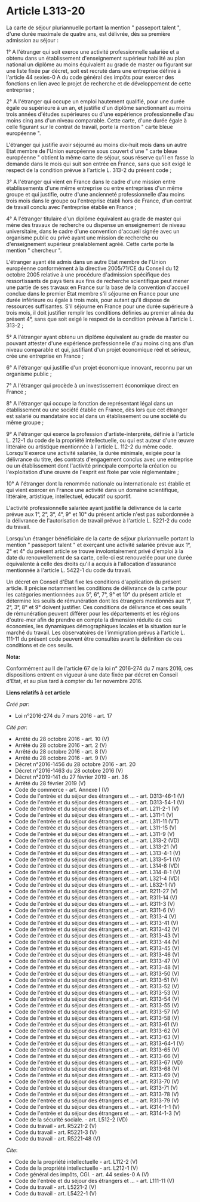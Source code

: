 # Article L313-20

La carte de séjour pluriannuelle portant la mention " passeport talent ", d'une durée maximale de quatre ans, est délivrée,
dès sa première admission au séjour : 

1° A l'étranger qui soit exerce une activité professionnelle salariée et a obtenu dans un établissement d'enseignement
supérieur habilité au plan national un diplôme au moins équivalent au grade de master ou figurant sur une liste fixée par
décret, soit est recruté dans une entreprise définie à l'article 44 sexies-0 A du code général des impôts pour exercer des
fonctions en lien avec le projet de recherche et de développement de cette entreprise ; 

2° A l'étranger qui occupe un emploi hautement qualifié, pour une durée égale ou supérieure à un an, et justifie d'un diplôme
sanctionnant au moins trois années d'études supérieures ou d'une expérience professionnelle d'au moins cinq ans d'un niveau
comparable. Cette carte, d'une durée égale à celle figurant sur le contrat de travail, porte la mention " carte bleue
européenne ". 

L'étranger qui justifie avoir séjourné au moins dix-huit mois dans un autre Etat membre de l'Union européenne sous couvert
d'une " carte bleue européenne " obtient la même carte de séjour, sous réserve qu'il en fasse la demande dans le mois qui
suit son entrée en France, sans que soit exigé le respect de la condition prévue à l'article L. 313-2 du présent code ; 

3° A l'étranger qui vient en France dans le cadre d'une mission entre établissements d'une même entreprise ou entre
entreprises d'un même groupe et qui justifie, outre d'une ancienneté professionnelle d'au moins trois mois dans le groupe ou
l'entreprise établi hors de France, d'un contrat de travail conclu avec l'entreprise établie en France ; 

4° A l'étranger titulaire d'un diplôme équivalent au grade de master qui mène des travaux de recherche ou dispense un
enseignement de niveau universitaire, dans le cadre d'une convention d'accueil signée avec un organisme public ou privé ayant
une mission de recherche ou d'enseignement supérieur préalablement agréé. Cette carte porte la mention " chercheur ". 

L'étranger ayant été admis dans un autre Etat membre de l'Union européenne conformément à la directive 2005/71/CE du Conseil
du 12 octobre 2005 relative à une procédure d'admission spécifique des ressortissants de pays tiers aux fins de recherche
scientifique peut mener une partie de ses travaux en France sur la base de la convention d'accueil conclue dans le premier
Etat membre s'il séjourne en France pour une durée inférieure ou égale à trois mois, pour autant qu'il dispose de ressources
suffisantes. S'il séjourne en France pour une durée supérieure à trois mois, il doit justifier remplir les conditions
définies au premier alinéa du présent 4°, sans que soit exigé le respect de la condition prévue à l'article L. 313-2 ; 

5° A l'étranger ayant obtenu un diplôme équivalent au grade de master ou pouvant attester d'une expérience professionnelle
d'au moins cinq ans d'un niveau comparable et qui, justifiant d'un projet économique réel et sérieux, crée une entreprise en
France ; 

6° A l'étranger qui justifie d'un projet économique innovant, reconnu par un organisme public ; 

7° A l'étranger qui procède à un investissement économique direct en France ; 

8° A l'étranger qui occupe la fonction de représentant légal dans un établissement ou une société établie en France, dès lors
que cet étranger est salarié ou mandataire social dans un établissement ou une société du même groupe ; 

9° A l'étranger qui exerce la profession d'artiste-interprète, définie à l'article L. 212-1 du code de la propriété
intellectuelle, ou qui est auteur d'une œuvre littéraire ou artistique mentionnée à l'article L. 112-2 du même code.
Lorsqu'il exerce une activité salariée, la durée minimale, exigée pour la délivrance du titre, des contrats d'engagement
conclus avec une entreprise ou un établissement dont l'activité principale comporte la création ou l'exploitation d'une œuvre
de l'esprit est fixée par voie réglementaire ; 

10° A l'étranger dont la renommée nationale ou internationale est établie et qui vient exercer en France une activité dans un
domaine scientifique, littéraire, artistique, intellectuel, éducatif ou sportif. 

L'activité professionnelle salariée ayant justifié la délivrance de la carte prévue aux 1°, 2°, 3°, 4°, 9° et 10° du présent
article n'est pas subordonnée à la délivrance de l'autorisation de travail prévue à l'article L. 5221-2 du code du travail. 

Lorsqu'un étranger bénéficiaire de la carte de séjour pluriannuelle portant la mention " passeport talent " et exerçant une
activité salariée prévue aux 1°, 2° et 4° du présent article se trouve involontairement privé d'emploi à la date du
renouvellement de sa carte, celle-ci est renouvelée pour une durée équivalente à celle des droits qu'il a acquis à
l'allocation d'assurance mentionnée à l'article L. 5422-1 du code du travail. 

Un décret en Conseil d'Etat fixe les conditions d'application du présent article. Il précise notamment les conditions de
délivrance de la carte pour les catégories mentionnées aux 5°, 6°, 7°, 9° et 10° du présent article et détermine les seuils
de rémunération dont les étrangers mentionnés aux 1°, 2°, 3°, 8° et 9° doivent justifier. Ces conditions de délivrance et ces
seuils de rémunération peuvent différer pour les départements et les régions d'outre-mer afin de prendre en compte la
dimension réduite de ces économies, les dynamiques démographiques locales et la situation sur le marché du travail. Les
observatoires de l'immigration prévus à l'article L. 111-11 du présent code peuvent être consultés avant la définition de ces
conditions et de ces seuils.

**Nota:**

Conformément au II de l'article 67 de la loi n° 2016-274 du 7 mars 2016, ces dispositions entrent en vigueur à une date fixée
par décret en Conseil d'Etat, et au plus tard à compter du 1er novembre 2016.

**Liens relatifs à cet article**

_Créé par_:

  - Loi n°2016-274 du 7 mars 2016 - art. 17

_Cité par_:

  - Arrêté du 28 octobre 2016 - art. 10 (V)
  - Arrêté du 28 octobre 2016 - art. 2 (V)
  - Arrêté du 28 octobre 2016 - art. 8 (V)
  - Arrêté du 28 octobre 2016 - art. 9 (V)
  - Décret n°2016-1456 du 28 octobre 2016 - art. 20
  - Décret n°2016-1463 du 28 octobre 2016 (V)
  - Décret n°2019-141 du 27 février 2019 - art. 36
  - Arrêté du 28 février 2019 (V)
  - Code de commerce - art. Annexe I (V)
  - Code de l'entrée et du séjour des étrangers et ... - art. D313-46-1 (V)
  - Code de l'entrée et du séjour des étrangers et ... - art. D313-54-1 (V)
  - Code de l'entrée et du séjour des étrangers et ... - art. L211-2-1 (V)
  - Code de l'entrée et du séjour des étrangers et ... - art. L311-1 (V)
  - Code de l'entrée et du séjour des étrangers et ... - art. L311-11 (VT)
  - Code de l'entrée et du séjour des étrangers et ... - art. L311-15 (V)
  - Code de l'entrée et du séjour des étrangers et ... - art. L311-9 (V)
  - Code de l'entrée et du séjour des étrangers et ... - art. L313-2 (VD)
  - Code de l'entrée et du séjour des étrangers et ... - art. L313-21 (V)
  - Code de l'entrée et du séjour des étrangers et ... - art. L313-4-1 (V)
  - Code de l'entrée et du séjour des étrangers et ... - art. L313-5-1 (V)
  - Code de l'entrée et du séjour des étrangers et ... - art. L314-8 (VD)
  - Code de l'entrée et du séjour des étrangers et ... - art. L314-8-1 (V)
  - Code de l'entrée et du séjour des étrangers et ... - art. L321-4 (VD)
  - Code de l'entrée et du séjour des étrangers et ... - art. L832-1 (V)
  - Code de l'entrée et du séjour des étrangers et ... - art. R211-27 (V)
  - Code de l'entrée et du séjour des étrangers et ... - art. R311-14 (V)
  - Code de l'entrée et du séjour des étrangers et ... - art. R311-3 (V)
  - Code de l'entrée et du séjour des étrangers et ... - art. R311-6 (V)
  - Code de l'entrée et du séjour des étrangers et ... - art. R313-4 (V)
  - Code de l'entrée et du séjour des étrangers et ... - art. R313-41 (V)
  - Code de l'entrée et du séjour des étrangers et ... - art. R313-42 (V)
  - Code de l'entrée et du séjour des étrangers et ... - art. R313-43 (V)
  - Code de l'entrée et du séjour des étrangers et ... - art. R313-44 (V)
  - Code de l'entrée et du séjour des étrangers et ... - art. R313-45 (V)
  - Code de l'entrée et du séjour des étrangers et ... - art. R313-46 (V)
  - Code de l'entrée et du séjour des étrangers et ... - art. R313-47 (V)
  - Code de l'entrée et du séjour des étrangers et ... - art. R313-48 (V)
  - Code de l'entrée et du séjour des étrangers et ... - art. R313-50 (V)
  - Code de l'entrée et du séjour des étrangers et ... - art. R313-51 (V)
  - Code de l'entrée et du séjour des étrangers et ... - art. R313-52 (V)
  - Code de l'entrée et du séjour des étrangers et ... - art. R313-53 (V)
  - Code de l'entrée et du séjour des étrangers et ... - art. R313-54 (V)
  - Code de l'entrée et du séjour des étrangers et ... - art. R313-55 (V)
  - Code de l'entrée et du séjour des étrangers et ... - art. R313-57 (V)
  - Code de l'entrée et du séjour des étrangers et ... - art. R313-58 (V)
  - Code de l'entrée et du séjour des étrangers et ... - art. R313-61 (V)
  - Code de l'entrée et du séjour des étrangers et ... - art. R313-62 (V)
  - Code de l'entrée et du séjour des étrangers et ... - art. R313-63 (V)
  - Code de l'entrée et du séjour des étrangers et ... - art. R313-64-1 (V)
  - Code de l'entrée et du séjour des étrangers et ... - art. R313-65 (V)
  - Code de l'entrée et du séjour des étrangers et ... - art. R313-66 (V)
  - Code de l'entrée et du séjour des étrangers et ... - art. R313-67 (VD)
  - Code de l'entrée et du séjour des étrangers et ... - art. R313-68 (V)
  - Code de l'entrée et du séjour des étrangers et ... - art. R313-69 (V)
  - Code de l'entrée et du séjour des étrangers et ... - art. R313-70 (V)
  - Code de l'entrée et du séjour des étrangers et ... - art. R313-71 (V)
  - Code de l'entrée et du séjour des étrangers et ... - art. R313-78 (V)
  - Code de l'entrée et du séjour des étrangers et ... - art. R313-79 (V)
  - Code de l'entrée et du séjour des étrangers et ... - art. R314-1-1 (V)
  - Code de l'entrée et du séjour des étrangers et ... - art. R314-1-3 (V)
  - Code de la sécurité sociale. - art. L512-2 (VD)
  - Code du travail - art. R5221-2 (V)
  - Code du travail - art. R5221-3 (V)
  - Code du travail - art. R5221-48 (V)

_Cite_:

  - Code de la propriété intellectuelle - art. L112-2 (V)
  - Code de la propriété intellectuelle - art. L212-1 (V)
  - Code général des impôts, CGI. - art. 44 sexies-0 A (V)
  - Code de l'entrée et du séjour des étrangers et ... - art. L111-11 (V)
  - Code du travail - art. L5221-2 (V)
  - Code du travail - art. L5422-1 (V)

